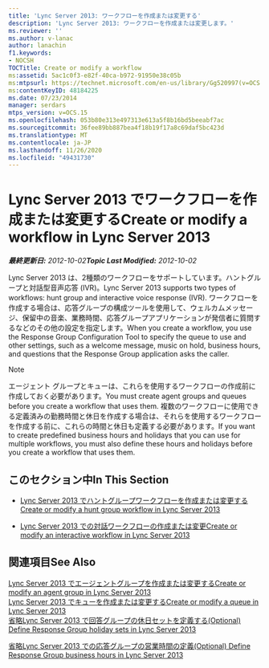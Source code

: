 ```yaml
---
title: 'Lync Server 2013: ワークフローを作成または変更する'
description: 'Lync Server 2013: ワークフローを作成または変更します。'
ms.reviewer: ''
ms.author: v-lanac
author: lanachin
f1.keywords:
- NOCSH
TOCTitle: Create or modify a workflow
ms:assetid: 5ac1c0f3-e82f-40ca-b972-91950e38c05b
ms:mtpsurl: https://technet.microsoft.com/en-us/library/Gg520997(v=OCS.15)
ms:contentKeyID: 48184225
ms.date: 07/23/2014
manager: serdars
mtps_version: v=OCS.15
ms.openlocfilehash: 053b80e313e497313e613a5f8b16bd5beeabf7ac
ms.sourcegitcommit: 36fee89bb887bea4f18b19f17a8c69daf5bc423d
ms.translationtype: MT
ms.contentlocale: ja-JP
ms.lasthandoff: 11/26/2020
ms.locfileid: "49431730"
---
```

# <a name="create-or-modify-a-workflow-in-lync-server-2013"></a><span data-ttu-id="34e9a-103">Lync Server 2013 でワークフローを作成または変更する</span><span class="sxs-lookup"><span data-stu-id="34e9a-103">Create or modify a workflow in Lync Server 2013</span></span>

<div data-xmlns="http://www.w3.org/1999/xhtml">

<div class="topic" data-xmlns="http://www.w3.org/1999/xhtml" data-msxsl="urn:schemas-microsoft-com:xslt" data-cs="https://msdn.microsoft.com/">

<div data-asp="https://msdn2.microsoft.com/asp">



</div>

<div id="mainSection">

<div id="mainBody"><span data-ttu-id="34e9a-104">

<span> </span></span><span class="sxs-lookup"><span data-stu-id="34e9a-104">

<span> </span></span></span>

<span data-ttu-id="34e9a-105">_**最終更新日:** 2012-10-02_</span><span class="sxs-lookup"><span data-stu-id="34e9a-105">_**Topic Last Modified:** 2012-10-02_</span></span>

<span data-ttu-id="34e9a-106">Lync Server 2013 は、2種類のワークフローをサポートしています。ハントグループと対話型音声応答 (IVR)。</span><span class="sxs-lookup"><span data-stu-id="34e9a-106">Lync Server 2013 supports two types of workflows: hunt group and interactive voice response (IVR).</span></span> <span data-ttu-id="34e9a-107">ワークフローを作成する場合は、応答グループの構成ツールを使用して、ウェルカムメッセージ、保留中の音楽、業務時間、応答グループアプリケーションが発信者に質問するなどのその他の設定を指定します。</span><span class="sxs-lookup"><span data-stu-id="34e9a-107">When you create a workflow, you use the Response Group Configuration Tool to specify the queue to use and other settings, such as a welcome message, music on hold, business hours, and questions that the Response Group application asks the caller.</span></span>

<div>


> [!NOTE]  
> <span data-ttu-id="34e9a-108">エージェント グループとキューは、これらを使用するワークフローの作成前に作成しておく必要があります。</span><span class="sxs-lookup"><span data-stu-id="34e9a-108">You must create agent groups and queues before you create a workflow that uses them.</span></span> <span data-ttu-id="34e9a-109">複数のワークフローに使用できる定義済みの勤務時間と休日を作成する場合は、それらを使用するワークフローを作成する前に、これらの時間と休日も定義する必要があります。</span><span class="sxs-lookup"><span data-stu-id="34e9a-109">If you want to create predefined business hours and holidays that you can use for multiple workflows, you must also define these hours and holidays before you create a workflow that uses them.</span></span>



</div>

<div>

## <a name="in-this-section"></a><span data-ttu-id="34e9a-110">このセクション中</span><span class="sxs-lookup"><span data-stu-id="34e9a-110">In This Section</span></span>

  - [<span data-ttu-id="34e9a-111">Lync Server 2013 でハントグループワークフローを作成または変更する</span><span class="sxs-lookup"><span data-stu-id="34e9a-111">Create or modify a hunt group workflow in Lync Server 2013</span></span>](lync-server-2013-create-or-modify-a-hunt-group-workflow.md)

  - [<span data-ttu-id="34e9a-112">Lync Server 2013 での対話ワークフローの作成または変更</span><span class="sxs-lookup"><span data-stu-id="34e9a-112">Create or modify an interactive workflow in Lync Server 2013</span></span>](lync-server-2013-create-or-modify-an-interactive-workflow.md)

</div>

<div>

## <a name="see-also"></a><span data-ttu-id="34e9a-113">関連項目</span><span class="sxs-lookup"><span data-stu-id="34e9a-113">See Also</span></span>


[<span data-ttu-id="34e9a-114">Lync Server 2013 でエージェントグループを作成または変更する</span><span class="sxs-lookup"><span data-stu-id="34e9a-114">Create or modify an agent group in Lync Server 2013</span></span>](lync-server-2013-create-or-modify-an-agent-group.md)  
[<span data-ttu-id="34e9a-115">Lync Server 2013 でキューを作成または変更する</span><span class="sxs-lookup"><span data-stu-id="34e9a-115">Create or modify a queue in Lync Server 2013</span></span>](lync-server-2013-create-or-modify-a-queue.md)  
[<span data-ttu-id="34e9a-116">省略Lync Server 2013 で回答グループの休日セットを定義する</span><span class="sxs-lookup"><span data-stu-id="34e9a-116">(Optional) Define Response Group holiday sets in Lync Server 2013</span></span>](lync-server-2013-optional-define-response-group-holiday-sets.md)  


[<span data-ttu-id="34e9a-117">省略Lync Server 2013 での応答グループの営業時間の定義</span><span class="sxs-lookup"><span data-stu-id="34e9a-117">(Optional) Define Response Group business hours in Lync Server 2013</span></span>](lync-server-2013-optional-define-response-group-business-hours.md)  
  

<span data-ttu-id="34e9a-118"></div>

</div>

<span> </span>

</div>

</div>

</span><span class="sxs-lookup"><span data-stu-id="34e9a-118"></div>

</div>

<span> </span>

</div>

</div>

</span></span></div>

